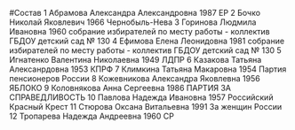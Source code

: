 #Состав
1 Абрамова Александра Александровна 1987 ЕР
2 Бочко Николай Яковлевич 1966 Чернобыль-Нева
3 Горинова Людмила Ивановна 1960 собрание избирателей по месту работы - коллектив ГБДОУ детский сад № 130
4 Ефимова Елена Леонидовна 1981 собрание избирателей по месту работы - коллектив ГБДОУ детский сад № 130
5 Игнатенко Валентина Николаевна 1949 ЛДПР
6 Казакова Татьяна Алексанрдовна 1953 КПРФ
7 Климкина Татьяна Макаровна 1954 Партия пенсионеров России
8 Кожевникова Александра Яковлевна 1956 ЯБЛОКО
9 Коловнякова Анна Сергеевна 1986 ПАРТИЯ ЗА СПРАВЕДЛИВОСТЬ
10 Павлова Надежда Ивановна 1957 Российский Красный Крест
11 Стюрова Оксана Витальевна 1991 За женщин России
12 Тропарева Надежда Андреевна 1960 СР
